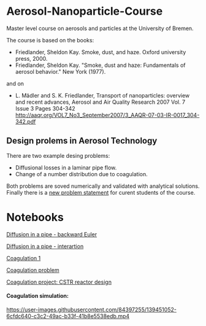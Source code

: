 # Aerosol-Nanoparticle-Course
Master level course on aerosols and particles at the University of Bremen.

The course is based on the books:

- Friedlander, Sheldon Kay. Smoke, dust, and haze. Oxford university press, 2000.
- Friedlander, Sheldon Kay. "Smoke, dust and haze: Fundamentals of aerosol behavior." New York (1977).

and on

- L. Mädler and S. K. Friedlander, Transport of nanoparticles: overview and recent advances, Aerosol and Air Quality Research 2007 Vol. 7 Issue 3 Pages 304-342
http://aaqr.org/VOL7_No3_September2007/3_AAQR-07-03-IR-0017_304-342.pdf

## Design prolems in Aerosol Technology

There are two example desing problems: 
- Diffusional losses in a laminar pipe flow. 
- Change of a number distribution due to coagulation. 

Both problems are soved numerically and validated with analytical solutions. Finally there is a [new problem statement](https://github.com/Leibniz-IWT/Aerosol-Nanoparticle-Course/blob/main/Coagulation%203%20(Project).ipynb) for curent students of the course. 

# Notebooks

[Diffusion in a pipe - backward Euler](Diffusion_tube_backward_euler.ipynb)

[Diffusion in a pipe - interartion](Diffusion_tube_backward_euler.ipynb)

[Coagulation 1](Coagulation_lm1.ipynb)

[Coagulation problem](Coagulation_lm1.ipynb)

[Coagulation project: CSTR reactor design](https://github.com/Leibniz-IWT/Aerosol-Nanoparticle-Course/blob/main/Coagulation%203%20(Project).ipynb)

#### Coagulation simulation:

https://user-images.githubusercontent.com/84397255/139451052-6cfdc640-c3c2-49ac-b33f-41b8e5538edb.mp4





